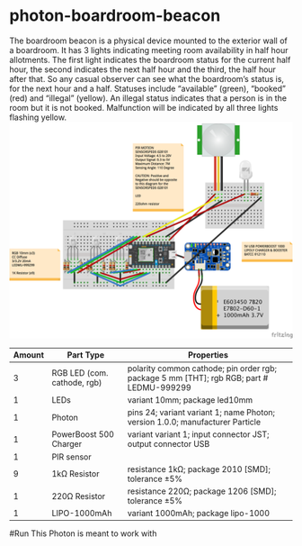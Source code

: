 # photon-boardroom-beacon
The boardroom beacon is a physical device mounted to the exterior wall of a boardroom. It has 3 lights indicating meeting room availability in half hour allotments. The first light indicates the boardroom status for the current half hour, the second indicates the next half hour and the third, the half hour after that. So any casual observer can see what the boardroom’s status is, for the next hour and a half. Statuses include “available” (green), “booked” (red) and “illegal” (yellow). An illegal status indicates that a person is in the room but it is not booked. Malfunction will be indicated by all three lights flashing yellow.
![Fritzing](/photon-boardroom-beacon_bb.png)
<table>
  <thead>
	<tr>
    <th>Amount</th>
    <th>Part Type</th>
    <th>Properties</th>
    </tr>
  </thead>
  <tbody>
<tr>
    <td>3</td>
    <td>RGB LED (com. cathode, rgb)</td>
    <td class="props">polarity common cathode; pin order rgb; package 5 mm [THT]; rgb RGB; part # LEDMU-999299</td>
</tr><tr>
    <td>1</td>
    <td>LEDs</td>
    <td class="props">variant 10mm; package led10mm</td>
</tr><tr>
    <td>1</td>
    <td>Photon</td>
    <td class="props">pins 24; variant variant 1; name Photon; version 1.0.0; manufacturer Particle</td>
</tr><tr>
    <td>1</td>
    <td>PowerBoost 500 Charger</td>
    <td class="props">variant variant 1; input connector JST; output connector USB</td>
</tr><tr>
    <td>1</td>
    <td>PIR sensor</td>
    <td class="props"></td>
</tr><tr>
    <td>9</td>
    <td>1kΩ Resistor</td>
    <td class="props">resistance 1kΩ; package 2010 [SMD]; tolerance ±5%</td>
</tr><tr>
    <td>1</td>
    <td>220Ω Resistor</td>
    <td class="props">resistance 220Ω; package 1206 [SMD]; tolerance ±5%</td>
</tr><tr>
    <td>1</td>
    <td>LIPO-1000mAh</td>
    <td class="props">variant 1000mAh; package lipo-1000</td>
</tr>
  </tbody>
</table>
#Run
This Photon is meant to work with 
